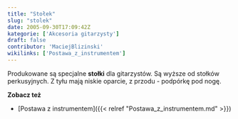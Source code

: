```yaml
---
title: "Stołek"
slug: "stolek"
date: 2005-09-30T17:09:42Z
kategorie: ['Akcesoria gitarzysty']
draft: false
contributor: 'MaciejBlizinski'
wikilinks: ['Postawa_z_instrumentem']
---
```

Produkowane są specjalne **stołki** dla gitarzystów. Są wyższe od
stołków perkusyjnych. Z tyłu mają niskie oparcie, z przodu - podpórkę
pod nogę.

**Zobacz też**

  - [Postawa z instrumentem]({{< relref "Postawa_z_instrumentem.md" >}})


